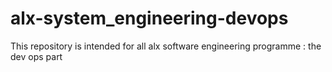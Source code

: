 # alx-system_engineering-devops
This repository is intended for all alx software engineering programme : the dev ops part
